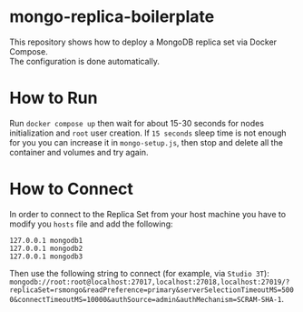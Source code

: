 # mongo-replica-boilerplate

This repository shows how to deploy a MongoDB replica set via Docker Compose.<br />
The configuration is done automatically.


# How to Run

Run
`docker compose up`
then wait for about 15-30 seconds for nodes initialization and `root` user creation. If `15 seconds` sleep time is not enough for you you can increase it in `mongo-setup.js`, then stop and delete all the container and volumes and try again.

# How to Connect

In order to connect to the Replica Set from your host machine you have to modify you `hosts` file and add the following:
```
127.0.0.1 mongodb1
127.0.0.1 mongodb2
127.0.0.1 mongodb3
```

Then use the following string to connect (for example, via `Studio 3T`): `mongodb://root:root@localhost:27017,localhost:27018,localhost:27019/?replicaSet=rsmongo&readPreference=primary&serverSelectionTimeoutMS=5000&connectTimeoutMS=10000&authSource=admin&authMechanism=SCRAM-SHA-1`.
